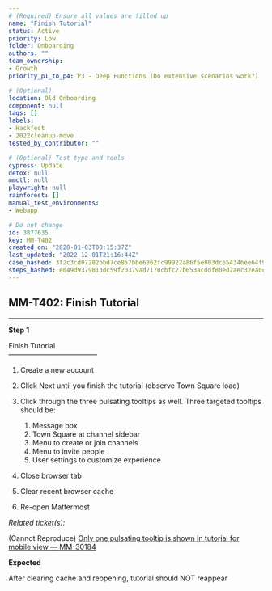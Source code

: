 ```yaml
---
# (Required) Ensure all values are filled up
name: "Finish Tutorial"
status: Active
priority: Low
folder: Onboarding
authors: ""
team_ownership:
- Growth
priority_p1_to_p4: P3 - Deep Functions (Do extensive scenarios work?)

# (Optional)
location: Old Onboarding
component: null
tags: []
labels:
- Hackfest
- 2022cleanup-move
tested_by_contributor: ""

# (Optional) Test type and tools
cypress: Update
detox: null
mmctl: null
playwright: null
rainforest: []
manual_test_environments:
- Webapp

# Do not change
id: 3877635
key: MM-T402
created_on: "2020-01-03T00:15:37Z"
last_updated: "2022-12-01T21:16:44Z"
case_hashed: 3f2c3cd07282bbd7ce857bbe6862fc99922a86f5e803dc654346ee64f9bb4f8669411d78114e26f05d38dfa5125c2e9d
steps_hashed: e049d9379813dc59f20379ad7170cbfc27b653acddf80ed2aec32ea0cf4afa2cdbe0dabee62a4a7a0cee6cfbb9203b8a
---
```


<!-- (Auto-generated) Based on frontmatter's "key" and "name" -->

## MM-T402: Finish Tutorial

---

**Step 1**

Finish Tutorial\
–––––––––––––––––––––––––

1. Create a new account

2. Click Next until you finish the tutorial (observe Town Square load)

3. Click through the three pulsating tooltips as well. Three targeted tooltips should be:

   1. Message box
   2. Town Square at channel sidebar
   3. Menu to create or join channels
   4. Menu to invite people
   5. User settings to customize experience

4. Close browser tab

5. Clear recent browser cache

6. Re-open Mattermost

_Related ticket(s):_

(Cannot Reproduce) [Only one pulsating tooltip is shown in tutorial for mobile view — MM-30184](https://mattermost.atlassian.net/browse/MM-30184)

**Expected**

After clearing cache and reopening, tutorial should NOT reappear
